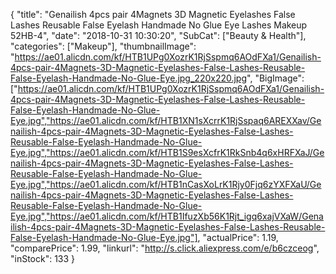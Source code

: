 {
	"title": "Genailish 4pcs pair 4Magnets 3D Magnetic Eyelashes False Lashes Reusable False Eyelash Handmade No Glue Eye Lashes Makeup 52HB-4",
	"date": "2018-10-31 10:30:20",
	"SubCat": ["Beauty & Health"],
	"categories": ["Makeup"],
	"thumbnailImage": "https://ae01.alicdn.com/kf/HTB1UPg0XozrK1RjSspmq6AOdFXa1/Genailish-4pcs-pair-4Magnets-3D-Magnetic-Eyelashes-False-Lashes-Reusable-False-Eyelash-Handmade-No-Glue-Eye.jpg_220x220.jpg",
	"BigImage": ["https://ae01.alicdn.com/kf/HTB1UPg0XozrK1RjSspmq6AOdFXa1/Genailish-4pcs-pair-4Magnets-3D-Magnetic-Eyelashes-False-Lashes-Reusable-False-Eyelash-Handmade-No-Glue-Eye.jpg","https://ae01.alicdn.com/kf/HTB1XN1sXcrrK1RjSspaq6AREXXav/Genailish-4pcs-pair-4Magnets-3D-Magnetic-Eyelashes-False-Lashes-Reusable-False-Eyelash-Handmade-No-Glue-Eye.jpg","https://ae01.alicdn.com/kf/HTB1S9esXcfrK1RkSnb4q6xHRFXaJ/Genailish-4pcs-pair-4Magnets-3D-Magnetic-Eyelashes-False-Lashes-Reusable-False-Eyelash-Handmade-No-Glue-Eye.jpg","https://ae01.alicdn.com/kf/HTB1nCasXoLrK1Rjy0Fjq6zYXFXaU/Genailish-4pcs-pair-4Magnets-3D-Magnetic-Eyelashes-False-Lashes-Reusable-False-Eyelash-Handmade-No-Glue-Eye.jpg","https://ae01.alicdn.com/kf/HTB1IfuzXb56K1Rjt_igq6xajVXaW/Genailish-4pcs-pair-4Magnets-3D-Magnetic-Eyelashes-False-Lashes-Reusable-False-Eyelash-Handmade-No-Glue-Eye.jpg"],
	"actualPrice": 1.19,
	"comparePrice": 1.99,
	"linkurl": "http://s.click.aliexpress.com/e/b6czceog",
	"inStock": 133
}
